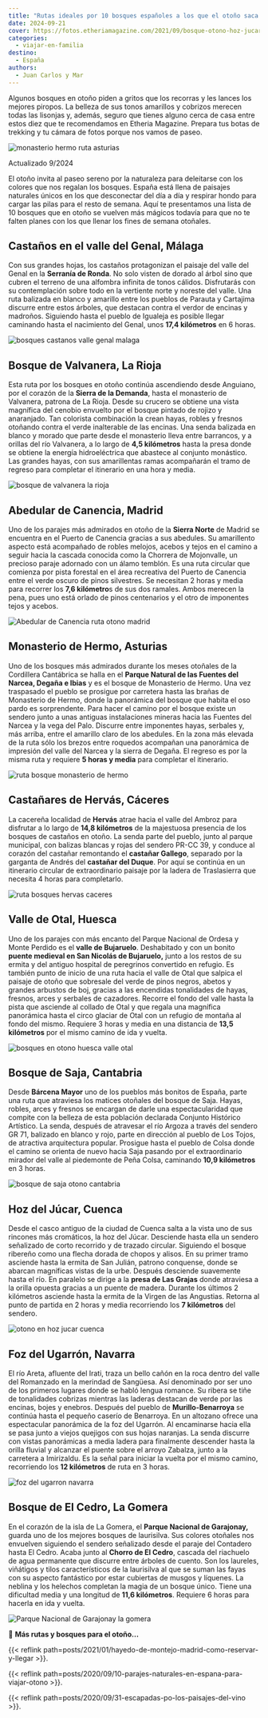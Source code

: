```yaml
---
title: "Rutas ideales por 10 bosques españoles a los que el otoño saca su mejor cara"
date: 2024-09-21
cover: https://fotos.etheriamagazine.com/2021/09/bosque-otono-hoz-jucar.jpg
categories: 
  - viajar-en-familia
destino: 
  - España
authors: 
  - Juan Carlos y Mar
---
```


Algunos bosques en otoño piden a gritos que los recorras y les lances los mejores 
piropos. La belleza de sus tonos amarillos y cobrizos merecen todas las lisonjas y, 
además, seguro que tienes alguno cerca de casa entre estos diez que te recomendamos en 
Etheria Magazine. Prepara tus botas de trekking y tu cámara de fotos porque nos vamos de 
paseo. 

![monasterio hermo ruta asturias](https://fotos.etheriamagazine.com/2021/09/bosque-monasterio-hermo-asturias.jpg "Las rutas en otoño, como la del Monasterio de Hermo, son pura fantasía.")

Actualizado 9/2024 

El otoño invita al paseo sereno por la naturaleza para deleitarse con los colores que 
nos regalan los bosques. España está llena de paisajes naturales únicos en los que 
desconectar del día a día y respirar hondo para cargar las pilas para el resto de 
semana. Aquí te presentamos una lista de 10 bosques que en otoño se vuelven más mágicos 
todavía para que no te falten planes con los que llenar los fines de semana otoñales. 

## Castaños en el valle del Genal, Málaga

Con sus grandes hojas, los castaños protagonizan el paisaje del valle del Genal en la 
**Serranía de Ronda**. No solo visten de dorado al árbol sino que cubren el terreno de 
una alfombra infinita de tonos cálidos. Disfrutarás con su contemplación sobre todo en 
la vertiente norte y noreste del valle. Una ruta balizada en blanco y amarillo entre los 
pueblos de Parauta y Cartajima discurre entre estos árboles, que destacan contra el 
verdor de encinas y madroños. Siguiendo hasta el pueblo de Igualeja es posible llegar 
caminando hasta el nacimiento del Genal, unos **17,4 kilómetros** en 6 horas. 

![bosques castanos valle genal malaga](https://fotos.etheriamagazine.com/2021/09/castanares-valle-genal-malaga.jpg "Bosques de castaños valle del Genal, Málaga")

## Bosque de Valvanera, La Rioja

Esta ruta por los bosques en otoño continúa ascendiendo desde Anguiano, por el corazón 
de la **Sierra de la Demanda**, hasta el monasterio de Valvanera, patrona de La Rioja. 
Desde su crucero se obtiene una vista magnífica del cenobio envuelto por el bosque 
pintado de rojizo y anaranjado. Tan colorista combinación la crean hayas, robles y 
fresnos otoñando contra el verde inalterable de las encinas. Una senda balizada en 
blanco y morado que parte desde el monasterio lleva entre barrancos, y a orillas del río 
Valvanera, a lo largo de **4,5 kilómetros** hasta la presa donde se obtiene la energía 
hidroeléctrica que abastece al conjunto monástico. Las grandes hayas, con sus 
amarillentas ramas acompañarán el tramo de regreso para completar el itinerario en una 
hora y media. 

![bosque de valvanera la rioja](https://fotos.etheriamagazine.com/2021/09/bosque-valvanera-la-rioja.jpg "Contrastes en el bosque de Valvanera, en La Rioja.")

## Abedular de Canencia, Madrid

Uno de los parajes más admirados en otoño de la **Sierra Norte** de Madrid se encuentra 
en el Puerto de Canencia gracias a sus abedules. Su amarillento aspecto está acompañado 
de robles melojos, acebos y tejos en el camino a seguir hacia la cascada conocida como 
la Chorrera de Mojonvalle, un precioso paraje adornado con un álamo temblón. Es una ruta 
circular que comienza por pista forestal en el área recreativa del Puerto de Canencia 
entre el verde oscuro de pinos silvestres. Se necesitan 2 horas y media para recorrer 
los **7,6 kilómetro**s de sus dos ramales. Ambos merecen la pena, pues uno está orlado 
de pinos centenarios y el otro de imponentes tejos y acebos. 

![Abedular de Canencia ruta otono madrid](https://fotos.etheriamagazine.com/2021/09/abedular-de-canencia-madrid.jpg "Abedular de Canencia, en la Sierra Norte de Madrid.")

## Monasterio de Hermo, Asturias

Uno de los bosques más admirados durante los meses otoñales de la Cordillera Cantábrica 
se halla en el **Parque Natural de las Fuentes del Narcea, Degaña e Ibias** y es el 
bosque de Monasterio de Hermo. Una vez traspasado el pueblo se prosigue por carretera 
hasta las brañas de Monasterio de Hermo, donde la panorámica del bosque que habita el 
oso pardo es sorprendente. Para hacer el camino por el bosque existe un sendero junto a 
unas antiguas instalaciones mineras hacia las Fuentes del Narcea y la vega del Palo. 
Discurre entre imponentes hayas, serbales y, más arriba, entre el amarillo claro de los 
abedules. En la zona más elevada de la ruta sólo los brezos entre roquedos acompañan una 
panorámica de impresión del valle del Narcea y la sierra de Degaña. El regreso es por la 
misma ruta y requiere **5 horas y media** para completar el itinerario. 

![ruta bosque monasterio de hermo](https://fotos.etheriamagazine.com/2021/09/monasterio-hermo-asturias.jpg "Bosque de Monasterio de Hermo, en Asturias.")

## Castañares de Hervás, Cáceres

La cacereña localidad de **Hervás** atrae hacia el valle del Ambroz para disfrutar a lo 
largo de **14,8 kilómetros** de la majestuosa presencia de los bosques de castaños en 
otoño. La senda parte del pueblo, junto al parque municipal, con balizas blancas y rojas 
del sendero PR-CC 39, y conduce al corazón del castañar remontando el **castañar 
Gallego**, separado por la garganta de Andrés del **castañar del Duque**. Por aquí se 
continúa en un itinerario circular de extraordinario paisaje por la ladera de 
Traslasierra que necesita 4 horas para completarlo. 

![ruta bosques hervas caceres](https://fotos.etheriamagazine.com/2021/09/castanares-hervas-caceres.jpg "Castañares de Hervás, en Cáceres.")

## Valle de Otal, Huesca

Uno de los parajes con más encanto del Parque Nacional de Ordesa y Monte Perdido es el 
**valle de Bujaruelo**. Deshabitado y con un bonito **puente medieval en San Nicolás de 
Bujaruelo,** junto a los restos de su ermita y del antiguo hospital de peregrinos 
convertido en refugio. Es también punto de inicio de una ruta hacia el valle de Otal que 
salpica el paisaje de otoño que sobresale del verde de pinos negros, abetos y grandes 
arbustos de boj, gracias a las encendidas tonalidades de hayas, fresnos, arces y 
serbales de cazadores. Recorre el fondo del valle hasta la pista que asciende al collado 
de Otal y que regala una magnífica panorámica hasta el circo glaciar de Otal con un 
refugio de montaña al fondo del mismo. Requiere 3 horas y media en una distancia de 
**13,5 kilómetros** por el mismo camino de ida y vuelta. 

![bosques en otono huesca valle otal](https://fotos.etheriamagazine.com/2021/09/valle-ara-otal-huesca.jpg "Bosques en el valle de Otal, Huesca.")

## Bosque de Saja, Cantabria

Desde **Bárcena Mayor** uno de los pueblos más bonitos de España, parte una ruta que 
atraviesa los matices otoñales del bosque de Saja. Hayas, robles, arces y fresnos se 
encargan de darle una espectacularidad que compite con la belleza de esta población 
declarada Conjunto Histórico Artístico. La senda, después de atravesar el río Argoza a 
través del sendero GR 71, balizado en blanco y rojo, parte en dirección al pueblo de Los 
Tojos, de atractiva arquitectura popular. Prosigue hasta el pueblo de Colsa donde el 
camino se orienta de nuevo hacia Saja pasando por el extraordinario mirador del valle al 
piedemonte de Peña Colsa, caminando **10,9 kilómetros** en 3 horas. 

![bosque de saja otono cantabria](https://fotos.etheriamagazine.com/2021/09/bosque-de-saja-cantabria.jpg "Bosque de Saja, en Cantabria.")

## Hoz del Júcar, Cuenca

Desde el casco antiguo de la ciudad de Cuenca salta a la vista uno de sus rincones más 
cromáticos, la hoz del Júcar. Desciende hasta ella un sendero señalizado de corto 
recorrido y de trazado circular. Siguiendo el bosque ribereño como una flecha dorada de 
chopos y alisos. En su primer tramo asciende hasta la ermita de San Julián, patrono 
conquense, donde se abarcan magníficas vistas de la urbe. Después desciende suavemente 
hasta el río. En paralelo se dirige a la **presa de Las Grajas** donde atraviesa a la 
orilla opuesta gracias a un puente de madera. Durante los últimos 2 kilómetros asciende 
hasta la ermita de la Virgen de las Angustias. Retorna al punto de partida en 2 horas y 
media recorriendo los **7 kilómetros** del sendero. 

![otono en hoz jucar cuenca](https://fotos.etheriamagazine.com/2021/09/bosque-otono-hoz-jucar.jpg "Reflejos en la hoz del Júcar, Cuenca.")

## Foz del Ugarrón, Navarra

El río Areta, afluente del Irati, traza un bello cañón en la roca dentro del valle del 
Romanzado en la merindad de Sangüesa. Así denominado por ser uno de los primeros lugares 
donde se habló lengua romance. Su ribera se tiñe de tonalidades cobrizas mientras las 
laderas destacan de verde por las encinas, bojes y enebros. Después del pueblo de 
**Murillo-Benarroya** se continúa hasta el pequeño caserío de Benarroya. En un altozano 
ofrece una espectacular panorámica de la foz del Ugarrón. Al encaminarse hacia ella se 
pasa junto a viejos quejigos con sus hojas naranjas. La senda discurre con vistas 
panorámicas a media ladera para finalmente descender hasta la orilla fluvial y alcanzar 
el puente sobre el arroyo Zabalza, junto a la carretera a Imirizaldu. Es la señal para 
iniciar la vuelta por el mismo camino, recorriendo los **12 kilómetros** de ruta en 3 
horas. 

![foz del ugarron navarra](https://fotos.etheriamagazine.com/2021/09/navarra-rio-areta-foz-ugarron-sierra-leyre.jpg "El otoño también saca su mejor cara al Foz del Ugarrón, Navarra.")

## Bosque de El Cedro, La Gomera

En el corazón de la isla de La Gomera, el **Parque Nacional de Garajonay,** guarda uno 
de los mejores bosques de laurisilva. Sus colores otoñales nos envuelven siguiendo el 
sendero señalizado desde el paraje del Contadero hasta El Cedro. Acaba junto al **Chorro 
de El Cedro**, cascada del riachuelo de agua permanente que discurre entre árboles de 
cuento. Son los laureles, viñátigos y tilos característicos de la laurisilva al que se 
suman las fayas con su aspecto fantástico por estar cubiertas de musgos y líquenes. La 
neblina y los helechos completan la magia de un bosque único. Tiene una dificultad media 
y una longitud de **11,6 kilómetros**. Requiere 6 horas para hacerla en ida y vuelta. 

![Parque Nacional de Garajonay la gomera](https://fotos.etheriamagazine.com/2021/09/parque-garajonay-laurisilva.jpg "Parque Nacional de Garajonay, en La Gomera.")

📌 **Más rutas y bosques para el otoño...** 

{{< reflink path=posts/2021/01/hayedo-de-montejo-madrid-como-reservar-y-llegar >}}. 

{{< reflink path=posts/2020/09/10-parajes-naturales-en-espana-para-viajar-otono >}}. 

{{< reflink path=posts/2020/09/31-escapadas-po-los-paisajes-del-vino >}}.
